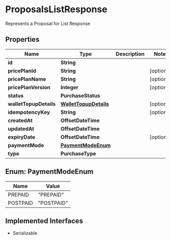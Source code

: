

# ProposalsListResponse

Represents a Proposal for List Response

## Properties

| Name | Type | Description | Notes |
|------------ | ------------- | ------------- | -------------|
|**id** | **String** |  |  |
|**pricePlanId** | **String** |  |  [optional] |
|**pricePlanName** | **String** |  |  [optional] |
|**pricePlanVersion** | **Integer** |  |  [optional] |
|**status** | **PurchaseStatus** |  |  |
|**walletTopupDetails** | [**WalletTopupDetails**](WalletTopupDetails.md) |  |  [optional] |
|**idempotencyKey** | **String** |  |  [optional] |
|**createdAt** | **OffsetDateTime** |  |  |
|**updatedAt** | **OffsetDateTime** |  |  |
|**expiryDate** | **OffsetDateTime** |  |  [optional] |
|**paymentMode** | [**PaymentModeEnum**](#PaymentModeEnum) |  |  |
|**type** | **PurchaseType** |  |  |



## Enum: PaymentModeEnum

| Name | Value |
|---- | -----|
| PREPAID | &quot;PREPAID&quot; |
| POSTPAID | &quot;POSTPAID&quot; |


## Implemented Interfaces

* Serializable


